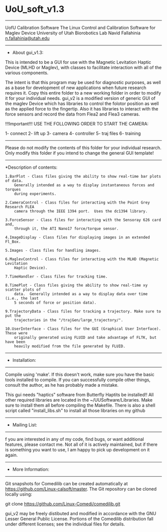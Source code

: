 # UoU_soft_v1.3
********************************************************************************
  UofU Calibration Software
  The Linux Control and Calibration Software for Maglev Device
  University of Utah
	Biorobotics Lab
  Navid Fallahinia <n.fallahinia@utah.edu>
********************************************************************************
* About gui_v1.3:

This is intended to be a GUI for use with the Magnetic Levitation Haptic
Device (MLHD or Maglev), with classes to facilitate interaction with all of the
various components.

The intent is that this program may be used for diagnostic purposes, as well as
a base for development of new applications when future research requires it.
Copy this entire folder to a new working folder in order to modify it for your
individual needs. gui_v2 is a modified version of generic GUI of the maglev Device 
which has libraries to control the folotor position as well as the applied force to 
the fingertip. Also it has libraries to interact with the force sensors and record the
data from Flea2 and Flea3 cameras.

!!!Important!!!
USE THE FOLLOWING ORDER TO START THE CAMERA:

1- connect
2- lift up
3- camera
4- controller
5- traj files
6- training

********************************************************************************
Please do not modify the contents of this folder for your individual research.
Only modify this folder if you intend to change the general GUI template!
********************************************************************************

*Description of contents:

	1.BarPlot - Class files giving the ability to show real-time bar plots of data.
    	Generally intended as a way to display instantaneous forces and torques
    	during experiments.

	2.CameraControl - Class files for interacting with the Point Grey Research FLEA
	    camera through the IEEE 1394 port.  Uses the dc1394 library.

	3.ForceSensor - Class files for interacting with the Sensoray 626 card and,
	    through it, the ATI Nano17 force/torque sensor.

	4.ImageDisplay - Class files for displaying images in an extended Fl_Box.

	5.Images - Class files for handling images.

	6.MaglevControl - Class files for interacting with the MLHD (Magnetic Levitation
	    Haptic Device).

	7.TimeHandler - Class files for tracking time.

	8.TimePlot - Class files giving the ability to show real-time xy scatter plots of
	    data.  Generally intended as a way to display data over time (i.e., the last
	    5 seconds of force or position data).

	9.TrajectoryData - Class files for tracking a trajectory. Make sure to put the 
		trajectories in the "/trajGen/large_trajectory/".

	10.UserInterface - Class files for the GUI (Graphical User Interface).  These were
	    originally generated using FLUID and take advantage of FLTK, but have been
	    heavily modified from the file generated by FLUID.

********************************************************************************
* Installation:
********************************************************************************

Compile using 'make'.  If this doesn't work, make sure you have the
basic tools installed to compile. If you can successfully compile
other things, consult the author, as he has probably made a mistake. 

This gui needs "haptics" software from Butterfly Haptits be installed!!
All other required libraries are located in the ~/UUSoftware/Libraries.
Make sure to install them all before compiling the Makefile. There is also 
a shell script called "install_libs.sh" to install all those libraries on my github 

********************************************************************************
* Mailing List:
********************************************************************************
f you are interested in any of my code, find bugs, or want additional features, 
please contact me. Not all of it is actively maintained, but if there is something 
you want to use, I am happy to pick up development on it again.

********************************************************************************
* More Information:
********************************************************************************
Git snapshots for Comedilib can be created automatically at
<https://github.com/Linux-calsoft/master>.  The Git
repository can be cloned locally using:

  git clone https://github.com/Linux-Comedi/comedilib.git

gui_v2 may be freely distibuted and modified in accordance with
the GNU Lesser General Public License.  Portions of the Comedilib
distribution fall under different licenses; see the individual files
for details.
